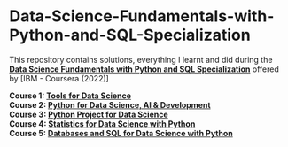 # Data-Science-Fundamentals-with-Python-and-SQL-Specialization

This repository contains solutions, everything I learnt and did during the **[Data Science Fundamentals with Python and SQL Specialization](https://www.coursera.org/specializations/data-science-fundamentals-python-sql)** offered by [IBM - Coursera (2022)]

**Course 1: [Tools for Data Science](https://www.coursera.org/learn/open-source-tools-for-data-science?specialization=data-science-fundamentals-python-sql)** <br /> 
**Course 2: [Python for Data Science, AI & Development](https://www.coursera.org/learn/python-for-applied-data-science-ai?specialization=data-science-fundamentals-python-sql)** <br />
**Course 3: [Python Project for Data Science](https://www.coursera.org/learn/python-project-for-data-science?specialization=data-science-fundamentals-python-sql)** <br /> 
**Course 4: [Statistics for Data Science with Python](https://www.coursera.org/learn/statistics-for-data-science-python?specialization=data-science-fundamentals-python-sql)** <br /> 
**Course 5: [Databases and SQL for Data Science with Python](https://www.coursera.org/learn/sql-data-science?specialization=data-science-fundamentals-python-sql)**


 <br />
  <br />
